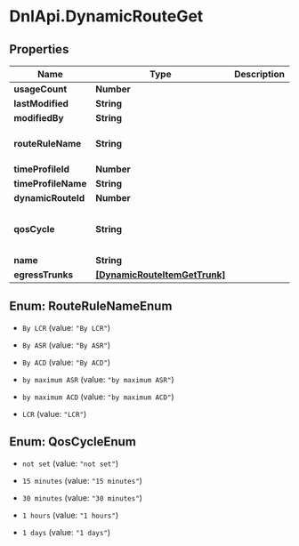 # DnlApi.DynamicRouteGet

## Properties
Name | Type | Description | Notes
------------ | ------------- | ------------- | -------------
**usageCount** | **Number** |  | [optional] 
**lastModified** | **String** |  | [optional] 
**modifiedBy** | **String** |  | [optional] 
**routeRuleName** | **String** |  | [optional] [default to &#39;LCR&#39;]
**timeProfileId** | **Number** |  | [optional] 
**timeProfileName** | **String** |  | [optional] 
**dynamicRouteId** | **Number** |  | [optional] 
**qosCycle** | **String** |  | [optional] [default to &#39;not set&#39;]
**name** | **String** |  | [optional] 
**egressTrunks** | [**[DynamicRouteItemGetTrunk]**](DynamicRouteItemGetTrunk.md) |  | [optional] 


<a name="RouteRuleNameEnum"></a>
## Enum: RouteRuleNameEnum


* `By LCR` (value: `"By LCR"`)

* `By ASR` (value: `"By ASR"`)

* `By ACD` (value: `"By ACD"`)

* `by maximum ASR` (value: `"by maximum ASR"`)

* `by maximum ACD` (value: `"by maximum ACD"`)

* `LCR` (value: `"LCR"`)




<a name="QosCycleEnum"></a>
## Enum: QosCycleEnum


* `not set` (value: `"not set"`)

* `15 minutes` (value: `"15 minutes"`)

* `30 minutes` (value: `"30 minutes"`)

* `1 hours` (value: `"1 hours"`)

* `1 days` (value: `"1 days"`)




